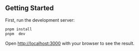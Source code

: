 ## Getting Started

First, run the development server:

```bash
pnpm install
pnpm  dev
```

Open [http://localhost:3000](http://localhost:3000) with your browser to see the result.
